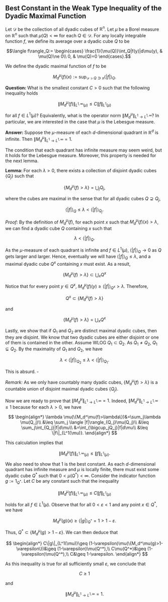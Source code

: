 ## Best Constant in the Weak Type Inequality of the Dyadic Maximal Function

Let $\mathscr{D}$ be the collection of all dyadic cubes of $\mathbb{R}^n$. Let $\mu$ be a Borel measure on $\mathbb{R}^n$ such that $\mu(Q)<\infty$ for each $Q\in \mathscr{D}$. For any locally integrable function $f$, we define its average over a dyadic cube $Q$ to be

$$\langle f\rangle_Q:= \begin{cases}
\frac{1}{\mu(Q)}\int_Q|f(y)|d\mu(y), & \mu(Q)\ne 0\\
0, & \mu(Q)=0
\end{cases}.$$

We define the dyadic maximal function of $f$ to be 

$$M^\mu_d(f)(x):=\sup_{\mathscr{D}\ni Q\ni x}\langle |f|\rangle_Q.$$

<strong>Question: </strong>What is the smallest constant $C>0$ such that the following inequality holds 

$$\|M^\mu_d(f)\|_{L^{1,\infty}(\mu)}\leq C\|f\|_{L^1(\mu)}$$

for all $f\in L^1(\mu)$? Equivalently, what is the operator norm $\|M_d^\mu\|_{L^1\rightarrow L^{1,\infty}}$? In particular, we are interested in the case that $\mu$ is the Lebesgue measure.

<strong>Answer: </strong>Suppose the $\mu$-measure of each $d$-dimensional quadrant in $\mathbb{R}^d$ is infinite. Then $\|M_d^\mu\|_{L^1\rightarrow L^{1,\infty}}=1$. 

The condition that each quadrant has infinite measure may seem weird, but it holds for the Lebesgue measure. Moreover, this property is needed for the next lemma.

<strong>Lemma: </strong>For each $\lambda>0$, there exists a collection of disjoint dyadic cubes $\{Q_j\}$ such that

$$\{M_d^\mu(f)>\lambda\}=\bigcup_j Q_j,$$

where the cubes are maximal in the sense that for all dyadic cubes $Q\supsetneq Q_j$, 

$$\langle |f|\rangle_Q\leq \lambda <\langle |f|\rangle_{Q_j}.$$

<em>Proof: </em> By the definition of $M_d^\mu(f)$, for each point $x$ such that $M_d^\mu(f)(x)>\lambda$, we can find a dyadic cube $Q$ containing $x$ such that

$$\lambda <\langle |f|\rangle_{Q}.$$

As the $\mu$-measure of each quadrant is infinite and $f\in L^1(\mu)$, $\langle |f|\rangle_{Q}\rightarrow 0$ as $Q$ gets larger and larger. Hence, eventually we will have $\langle |f|\rangle_{Q}\leq \lambda$, and a maximal dyadic cube $Q^x$ containing $x$ must exist. As a result, 

$$\{M_d^\mu(f)>\lambda\}\subset \bigcup_x Q^x$$

Notice that for every point $y\in Q^x$, $M_d^\mu(f)(y)\geq \langle |f|\rangle_{Q^x}>\lambda$. Therefore, 

$$Q^x\subset \{M_d^\mu(f)>\lambda\}$$

and

$$\{M_d^\mu(f)>\lambda\}=\bigcup_x Q^x$$

Lastly, we show that if $Q_1$ and $Q_2$ are distinct maximal dyadic cubes, then they are disjoint. We know that two dyadic cubes are either disjoint or one of them is contained in the other. Assume WLOG $Q_1\subset Q_2$. As $Q_1\ne Q_2$, $Q_1\subsetneq Q_2$. By the maximality of $Q_1$ and $Q_2$, we have

$$\lambda <\langle |f|\rangle_{Q_2}\leq \lambda <\langle |f|\rangle_{Q_1}.$$

This is absurd. $\square$

<em>Remark: </em>As we only have countably many dyadic cubes, $\{M_d^\mu(f)>\lambda\}$ is a countable union of disjoint maximal dyadic cubes $\{Q_j\}$.

Now we are ready to prove that $\|M_d^\mu\|_{L^1\rightarrow L^{1,\infty}}=1$. Indeed, $\|M_d^\mu\|_{L^1\rightarrow L^{1,\infty}}\leq 1$ because for each $\lambda>0$, we have

$$
\begin{align*}
\lambda \mu(\{M_d^\mu(f)>\lambda\})&=\sum_j\lambda \mu(Q_j)\\
&\leq \sum_j \langle |f|\rangle_{Q_j}\mu(Q_j)\\
&\leq \sum_j\int_{Q_j}|f|d\mu\\
&=\int_{\bigcup_jQ_j}|f|d\mu\\
&\leq \|f\|_{L^1(\mu)}.
\end{align*}
$$

This calculation implies that

$$\|M_d^\mu(f)\|_{L^{1,\infty}(\mu)}\leq \|f\|_{L^1(\mu)}.$$

We also need to show that $1$ is the best constant. As each $d$-dimensional quadrant has infinite measure and $\mu$ is locally finite, there must exist some dyadic cube $Q^*$ such that $0<\mu(Q^*)<\infty$. Consider the indicator function $g:=1_{Q^*}$. Let $C$ be any constant such that the inequality

$$\|M^\mu_d(f)\|_{L^{1,\infty}(\mu)}\leq C\|f\|_{L^1(\mu)}$$

holds for all $f\in L^1(\mu)$. Observe that for all $0<\varepsilon<1$ and any point $x\in Q^*$, we have

$$M_d^\mu(g)(x)\geq \langle |g|\rangle_{Q^*}=1>1-\varepsilon.$$

Thus, $Q^*\subset \{M_d^\mu(g)>1-\varepsilon\}$. We can then deduce that

$$
\begin{align*}
C\|g\|_{L^1(\mu)}\geq (1-\varepsilon)\mu(\{M_d^\mu(g)>1-\varepsilon\})&\geq (1-\varepsilon)\mu(Q^*),\\
C\mu(Q^*)&\geq (1-\varepsilon)\mu(Q^*),\\
C&\geq 1-\varepsilon.
\end{align*}
$$

As this inequality is true for all sufficiently small $\varepsilon$, we conclude that

$$C\geq 1$$

and

$$\|M_d^\mu\|_{L^1\rightarrow L^{1,\infty}}=1.$$